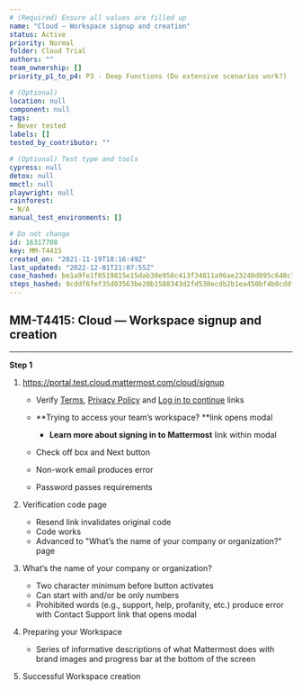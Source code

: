 ```yaml
---
# (Required) Ensure all values are filled up
name: "Cloud — Workspace signup and creation"
status: Active
priority: Normal
folder: Cloud Trial
authors: ""
team_ownership: []
priority_p1_to_p4: P3 - Deep Functions (Do extensive scenarios work?)

# (Optional)
location: null
component: null
tags: 
- Never tested
labels: []
tested_by_contributor: ""

# (Optional) Test type and tools
cypress: null
detox: null
mmctl: null
playwright: null
rainforest: 
- N/A
manual_test_environments: []

# Do not change
id: 16317708
key: MM-T4415
created_on: "2021-11-19T18:16:49Z"
last_updated: "2022-12-01T21:07:55Z"
case_hashed: be1a9fe1f0519815e15dab38e958c413f34811a96ae23240d895c648c7aa908b8690439915921617a09622901e7c4e78
steps_hashed: 9cddf6fef35d03563be20b1588343d2fd530ecdb2b1ea450bf4b0cddf6d16ddb75c639dcff7f78b4733a6b1d960ad4b8
---
```


<!-- (Auto-generated) Based on frontmatter's "key" and "name" -->

## MM-T4415: Cloud — Workspace signup and creation

---

**Step 1**

1. <https://portal.test.cloud.mattermost.com/cloud/signup>

   - Verify [Terms](https://mattermost.com/cloud-subscription-terms/), [Privacy Policy](https://mattermost.com/privacy-policy/) and [Log in to continue](https://portal.test.cloud.mattermost.com/cloud/login) links

   - \*\*Trying to access your team’s workspace? \*\*link opens modal

     - **Learn more about signing in to Mattermost** link within modal

   - Check off box and Next button

   - Non-work email produces error

   - Password passes requirements

2. Verification code page

   - Resend link invalidates original code
   - Code works
   - Advanced to "What’s the name of your company or organization?" page

3. What’s the name of your company or organization?

   - Two character minimum before button activates
   - Can start with and/or be only numbers
   - Prohibited words (e.g., support, help, profanity, etc.) produce error with Contact Support link that opens modal

4. Preparing your Workspace

   - Series of informative descriptions of what Mattermost does with brand images and progress bar at the bottom of the screen

5. Successful Workspace creation
